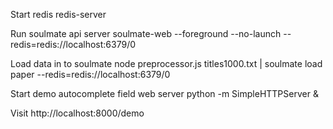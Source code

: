 Start redis
    redis-server

Run soulmate api server
    soulmate-web --foreground --no-launch --redis=redis://localhost:6379/0

Load data in to soulmate
    node preprocessor.js titles1000.txt | soulmate load paper --redis=redis://localhost:6379/0

Start demo autocomplete field web server
    python -m SimpleHTTPServer &

Visit http://localhost:8000/demo
